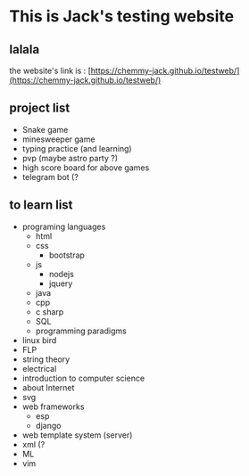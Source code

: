 # This is Jack's testing website
## lalala
the website's link is : [https://chemmy-jack.github.io/testweb/](https://chemmy-jack.github.io/testweb/)

## project list
- Snake game
- minesweeper game
- typing practice (and learning)
- pvp (maybe astro party ?)
- high score board for above games
- telegram bot (?

## to learn list
- programing languages
    - html
    - css
        - bootstrap
    - js
        - nodejs
        - jquery
    - java
    - cpp
    - c sharp
    - SQL
    - programming paradigms
- linux bird
- FLP
- string theory
- electrical
- introduction to computer science
- about Internet
- svg
- web frameworks
    - esp
    - django
- web template system (server)
- xml (?
- ML
- vim

